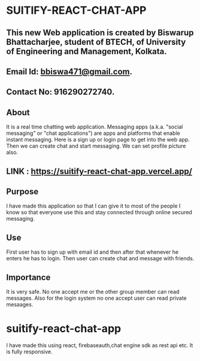 # SUITIFY-REACT-CHAT-APP
## This new Web application is created by Biswarup Bhattacharjee, student of BTECH, of University of Engineering and Management, Kolkata.
## Email Id: bbiswa471@gmail.com. 
## Contact No: 916290272740. 
## About 
It is a real time chatting web application. Messaging apps (a.k.a. "social messaging" or "chat applications") are apps and platforms that enable instant messaging. Here is a sign up or login page to get into the web app. Then we can create chat and start messaging. We can set profile picture also. 
## LINK : https://suitify-react-chat-app.vercel.app/
## Purpose
I have made this application so that I can give it to most of the people I know so that everyone use this and stay connected through online secured messaging.
## Use
First user has to sign up with email id and then after that whenever he enters he has to login. Then user can create chat and message with friends.
## Importance
 It is very safe. No one accept me or the other group member can read messages. Also for the login system no one accept user can read private mesaages.
# suitify-react-chat-app
I have made this using react, firebaseauth,chat engine sdk as rest api etc. It is fully responsive.
